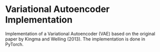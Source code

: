 # Variational Autoencoder Implementation

Implementation of a Variational Autoencoder (VAE) based on the original paper by Kingma and Welling (2013). The implementation is done in PyTorch.
